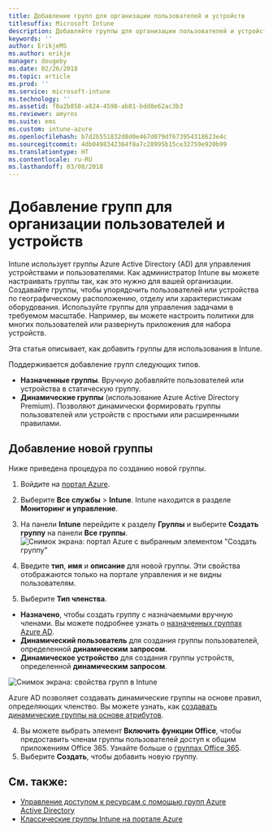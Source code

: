 ```yaml
---
title: Добавление групп для организации пользователей и устройств
titlesuffix: Microsoft Intune
description: Добавляйте группы для организации пользователей и устройств по местоположению, отделу или характеристикам оборудования.
keywords: ''
author: ErikjeMS
ms.author: erikje
manager: dougeby
ms.date: 02/26/2018
ms.topic: article
ms.prod: ''
ms.service: microsoft-intune
ms.technology: ''
ms.assetid: f0a2b858-a824-4598-ab81-bdd8e62ac3b3
ms.reviewer: amyros
ms.suite: ems
ms.custom: intune-azure
ms.openlocfilehash: b7d2b551832d8d0e467d079df673954318623e4c
ms.sourcegitcommit: 4db0498342364f8a7c28995b15ce32759e920b99
ms.translationtype: HT
ms.contentlocale: ru-RU
ms.lasthandoff: 03/08/2018
---
```

# <a name="add-groups-to-organize-users-and-devices"></a>Добавление групп для организации пользователей и устройств
Intune использует группы Azure Active Directory (AD) для управления устройствами и пользователями. Как администратор Intune вы можете настраивать группы так, как это нужно для вашей организации. Создавайте группы, чтобы упорядочить пользователей или устройства по географическому расположению, отделу или характеристикам оборудования. Используйте группы для управления задачами в требуемом масштабе. Например, вы можете настроить политики для многих пользователей или развернуть приложения для набора устройств.

Эта статья описывает, как добавить группы для использования в Intune.

Поддерживается добавление групп следующих типов.
- **Назначенные группы**. Вручную добавляйте пользователей или устройства в статическую группу.
- **Динамические группы** (использование Azure Active Directory Premium). Позволяют динамически формировать группы пользователей или устройств с простыми или расширенными правилами.

## <a name="add-a-new-group"></a>Добавление новой группы

Ниже приведена процедура по созданию новой группы.
1. Войдите на [портал Azure](https://portal.azure.com).
2. Выберите **Все службы** > **Intune**. Intune находится в разделе **Мониторинг и управление**.
3. На панели **Intune** перейдите к разделу **Группы** и выберите **Создать группу** на панели **Все группы**.
  ![Снимок экрана: портал Azure с выбранным элементом "Создать группу"](./media/groups-add-new.png)
2. Введите **тип**, **имя** и **описание** для новой группы. Эти свойства отображаются только на портале управления и не видны пользователям.

3. Выберите **Тип членства**.
  - **Назначено**, чтобы создать группу с назначаемыми вручную членами. Вы можете подробнее узнать о [назначенных группах Azure AD](https://docs.microsoft.com/azure/active-directory/active-directory-groups-create-azure-portal).
  - **Динамический пользователь** для создания группы пользователей, определенной **динамическим запросом**.
  - **Динамическое устройство** для создания группы устройств, определенной **динамическим запросом**.

  ![Снимок экрана: свойства групп в Intune](./media/groups-add-properties.png)

  Azure AD позволяет создавать динамические группы на основе правил, определяющих членство. Вы можете узнать, как [создавать динамические группы на основе атрибутов](https://docs.microsoft.com/azure/active-directory/active-directory-groups-dynamic-membership-azure-portal).

4. Вы можете выбрать элемент **Включить функции Office**, чтобы предоставить членам группы пользователей доступ к общим приложениям Office 365. Узнайте больше о [группах Office 365](https://support.office.com/article/Learn-about-Office-365-groups-b565caa1-5c40-40ef-9915-60fdb2d97fa2).
5. Выберите **Создать**, чтобы добавить новую группу.

## <a name="see-also"></a>См. также:
- [Управление доступом к ресурсам с помощью групп Azure Active Directory](https://docs.microsoft.com/azure/active-directory/active-directory-manage-groups)
- [Классические группы Intune на портале Azure](groups-get-started.md)
